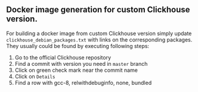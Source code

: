 ## Docker image generation for custom Clickhouse version.

For building a docker image from custom Clickhouse version simply update `clickhouse_debian_packages.txt`
with links on the corresponding packages.
They usually could be found by executing following steps:

1. Go to the official Clickhouse repository
2. Find a commit with version you need in `master` branch
3. Click on green check mark near the commit name
4. Click on `Details`
5. Find a row with gcc-8, relwithdebuginfo, none, bundled
